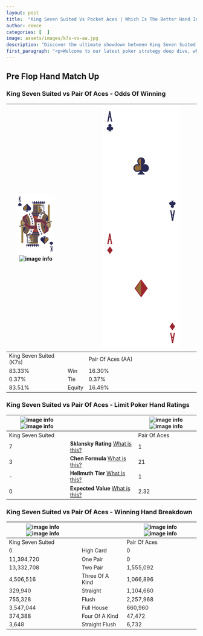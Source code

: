 ```yaml
---
layout: post
title:  "King Seven Suited Vs Pocket Aces | Which Is The Better Hand In Poker? A Complete Guide"
author: reece
categories: [  ]
image: assets/images/k7s-vs-aa.jpg
description: "Discover the ultimate showdown between King Seven Suited and Pair Of Aces in poker! Uncover the odds, strategies, and scenarios where one hand triumphs over the other. Get ready to up your poker game with this thrilling analysis."
first_paragraph: "<p>Welcome to our latest poker strategy deep dive, where we're pitting two distinct hands against each other in a high-stakes showdown: King Seven Suited vs Pair Of Aces.</p><p>In the dynamic world of poker, every decision counts, and knowing which hand holds the upper hand is key to your success at the table.</p><p>In this article, we'll dissect these two hands, explore the scenarios where one dominates the other, and equip you with the knowledge to make strategic choices that can tip the odds in your favor.</p><p>Get ready to unravel the intriguing dynamics of these poker hands and elevate your game to new heights.</p>"
---
```




[comment]: # (sp0)

## Pre Flop Hand Match Up

<div class="table hand-ratings" markdown="1"> 



### King Seven Suited vs Pair Of Aces - Odds Of Winning


    
| ![image info](assets/images/hand1/K.png) ![image info](assets/images/hand1/7s.png) |  | ![image info](assets/images/hand2/A.png) ![image info](assets/images/hand2/Ao.png) |
| -------- | -------- | -------- |
| King Seven Suited (K7s) |  | Pair Of Aces (AA) |
| 83.33% | Win | 16.30% |
| 0.37% | Tie | 0.37% |
| 83.51% | Equity | 16.49% |




[comment]: # (sp1)



### King Seven Suited vs Pair Of Aces - Limit Poker Hand Ratings


    
| ![image info](https://www.riverpairs.com/assets/images/hand1/K.png) ![image info](https://www.riverpairs.com/assets/images/hand1/7s.png) |  | ![image info](https://www.riverpairs.com/assets/images/hand2/A.png) ![image info](https://www.riverpairs.com/assets/images/hand2/Ao.png) |
| -------- | -------- | -------- |
| King Seven Suited |  | Pair Of Aces |
| 7 | **Sklansky Rating** [What is this?](/sklansky-rating-explained) | 1 |
| 3 | **Chen Formula** [What is this?](/chen-formula-explained) | 21 |
| - | **Hellmuth Tier** [What is this?](/Hellmuth-tier-explained) | 1 |
| 0 | **Expected Value** [What is this?](/expected-value-explained) | 2.32 |




[comment]: # (sp2)



### King Seven Suited vs Pair Of Aces - Winning Hand Breakdown


    
| ![image info](https://www.riverpairs.com/assets/images/hand1/K.png) ![image info](https://www.riverpairs.com/assets/images/hand1/7s.png) |  | ![image info](https://www.riverpairs.com/assets/images/hand2/A.png) ![image info](https://www.riverpairs.com/assets/images/hand2/Ao.png) |
| -------- | -------- | -------- |
| King Seven Suited |  | Pair Of Aces |
| 0 | High Card | 0 |
| 11,394,720 | One Pair | 0 |
| 13,332,708 | Two Pair | 1,555,092 |
| 4,506,516 | Three Of A Kind | 1,066,896 |
| 329,940 | Straight | 1,104,660 |
| 755,328 | Flush | 2,257,968 |
| 3,547,044 | Full House | 660,960 |
| 374,388 | Four Of A Kind | 47,472 |
| 3,648 | Straight Flush | 6,732 |




[comment]: # (sp3)



</div>

[comment]: # (sp4)



[comment]: # (sp5)

